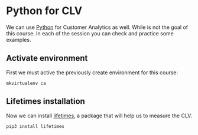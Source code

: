 # Python for CLV

We can use [Python](https://www.python.org) for Customer Analytics as well. While is not the goal of this course. In each of the session you can check and practice some examples.

## Activate environment

First we must active the previously create environment for this course:

``` 
mkvirtualenv ca
``` 

## Lifetimes installation

Now we can install [lifetimes](https://github.com/CamDavidsonPilon/lifetimes), a package that will help us to measure the CLV.

``` 
pip3 install lifetimes
``` 

